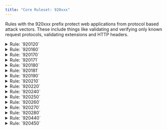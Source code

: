```yaml
---
title: "Core Ruleset: 920xxx"
---
```


Rules with the 920xxx prefix protect web applications from protocol based attack vectors. These include things like validating and verifying only known request protocols, validating extensions and HTTP headers.

<details>
<summary id="920120">Rule: `920120`</summary>

Prevent multipart/form-data name evasion attempts. This checks for the existence of meta-characters if post fields and ensures that post data matches rfc2183 specification.

This rule cannot be configured.

**Message:** Attempted multipart/form-data bypass

</details>

<details>
<summary>Rule: `920160`</summary>

Ensure that the content-length header is all digits as per the rfc2616-sec14 specification.

**Message:** `Content-Length HTTP header is not numeric`

</details>

<details>
<summary>Rule: `920170`</summary>

Prevent GET and HEAD requests from receiving request bodies, while the HTTP spec doesn't restrict request bodies for GET requests - application and web servers do not use this feature as a result this means an attacker could use the vector to send bodies to unsuspecting web applications.

**Message:** GET or HEAD Request with Body Content

</details>


<details>
<summary>Rule: `920171`</summary>

A sibling rule to `920170` - this prevents the use of the `Transfer-Encoding` HTTP header with `GET` and `HEAD` requests. The `transfer-encoding` header allows a client to tell the server what encoding is being used when sending a request body.

**Message:** GET or HEAD Request with Transfer-Encoding
</details>

<details>
<summary>Rule: `920180`</summary>

Ensure a client that is using HTTP/1 protocols to send `Content-Length` **or** `Transfer-Encoding` headers with `POST` requests.

**Message:** POST without Content-Length or Transfer-Encoding headers
</details>

<details>
<summary>Rule: `920181`</summary>

A sibling rule to `920180` - this rule requires that only one header from `Content-Length` and `Transfer-Encoding` is used in the request as per RFC7230 3.3.2.

**Message:** Content-Length and Transfer-Encoding headers present.
</details>

<details>
<summary>Rule: `920190`</summary>

Validates the `Request-Range` request header. This does a byte comparison of the header value and ensures that if the last byte position is present it is not a value less than the first byte position. This prevents potential memory allocation issues when attempt to locate parts of the HTTP message. This was found in 2011 and is a DOS vector - it could prevent exhaust the web servers memory causing it to crash.

**Message:** Range: Invalid Last Byte Value
</details>

<details>
<summary>Rule: `920210`</summary>

The HTTP specification states that the `Connection` header should not have duplicates, most bots and automated request tools don't respect this rule of the specification and make invalid requests and will include `keep-alive keep-alive` or `close close` in the `Connection` header.

**Message:** Multiple/Conflicting Connection Header Data Found

</details>

<details>
<summary>Rule: `920220`</summary>
</details>

<details>
<summary>Rule: `920240`</summary>
</details>

<details>
<summary>Rule: `920250`</summary>
</details>

<details>
<summary>Rule: `920260`</summary>
</details>

<details>
<summary>Rule: `920270`</summary>
</details>

<details>
<summary>Rule: `920280`</summary>
</details>

<details>
<summary>Rule: `920440`</summary>

Restricts accessible file extensions that can be requested from your site. This protects against unintended files from being access from the server.

**Message:** `URL file extension is blocked by policy`

**Configuration:**

```
.asa, .asax, .ascx, .axd, .backup, .bak, .bat, .cdx, .cer, .cfg, .cmd, .com, .config, .conf, .cs, .csproj, .csr, .dat, .db, .dbf, .dll, .dos, .htr, .htw, .ida, .idc, .idq, .inc, .ini, .key, .licx, .lnk, .log, .mdb, .old, .pass, .pdb, .pol, .printer, .pwd, .rdb, .resources, .resx, .sql, .swp, .sys, .vb, .vbs, .vbproj, .vsdisco, .webinfo, .xsd, .xsx,
```

</details>


<details>
<summary>Rule: `920450`</summary>

Restricts which HTTP headers can be sent to your site. More information on this can be found at https://access.redhat.com/security/vulnerabilities/httpoxy.


**Configuration**

```
proxy, lock-token, content-range, if
```

</details>
